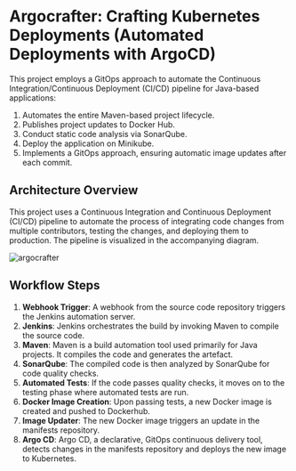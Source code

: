 # Argocrafter: Crafting Kubernetes Deployments (Automated Deployments with ArgoCD)

This project employs a GitOps approach to automate the Continuous Integration/Continuous Deployment (CI/CD) pipeline for Java-based applications:
 1. Automates the entire Maven-based project lifecycle.
 2. Publishes project updates to Docker Hub.
 3. Conduct static code analysis via SonarQube.
 4. Deploy the application on Minikube.
 5. Implements a GitOps approach, ensuring automatic image updates after each commit.

## Architecture Overview

This project uses a Continuous Integration and Continuous Deployment (CI/CD) pipeline to automate the process of integrating code changes from multiple contributors, testing the changes, and deploying them to production. 
The pipeline is visualized in the accompanying diagram.

![argocrafter](https://github.com/yassinelakhdachi/argocrafter/assets/94399032/1cd942c6-d21b-4ab6-a0e0-ccde6ecf42d9)

## Workflow Steps

1. **Webhook Trigger**: A webhook from the source code repository triggers the Jenkins automation server.
2. **Jenkins**: Jenkins orchestrates the build by invoking Maven to compile the source code.
3. **Maven**: Maven is a build automation tool used primarily for Java projects. It compiles the code and generates the artefact.
4. **SonarQube**: The compiled code is then analyzed by SonarQube for code quality checks.
5. **Automated Tests**: If the code passes quality checks, it moves on to the testing phase where automated tests are run.
6. **Docker Image Creation**: Upon passing tests, a new Docker image is created and pushed to Dockerhub.
7. **Image Updater**: The new Docker image triggers an update in the manifests repository.
8. **Argo CD**: Argo CD, a declarative, GitOps continuous delivery tool, detects changes in the manifests repository and deploys the new image to Kubernetes.


